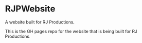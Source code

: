 RJPWebsite
==========

A website built for RJ Productions. 

This is the GH pages repo for the website that is being built for RJ Productions.
